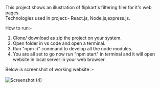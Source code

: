 This project shows an illustration of flipkart's filtering filer for it's web pages.<br>
Technologies used in project:- React.js, Node.js,express.js.

How to run:-
1. Clone/ download as zip the project on your system.
2. Open folder in vs code and open a terminal. 
3. Run "npm -i" command to develop all the node modules.
4. You are all set to go now run "npm start" in terminal and it will open website in local server in your web browser. 

Below is screenshot of working website :-<br>
<br>![Screenshot (4)](https://user-images.githubusercontent.com/60167065/171916821-2f17fd29-51ff-490f-a88d-f1d6cb592fc8.png)

